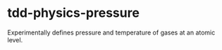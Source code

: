 tdd-physics-pressure
====================

Experimentally defines pressure and temperature of gases at an atomic level.
